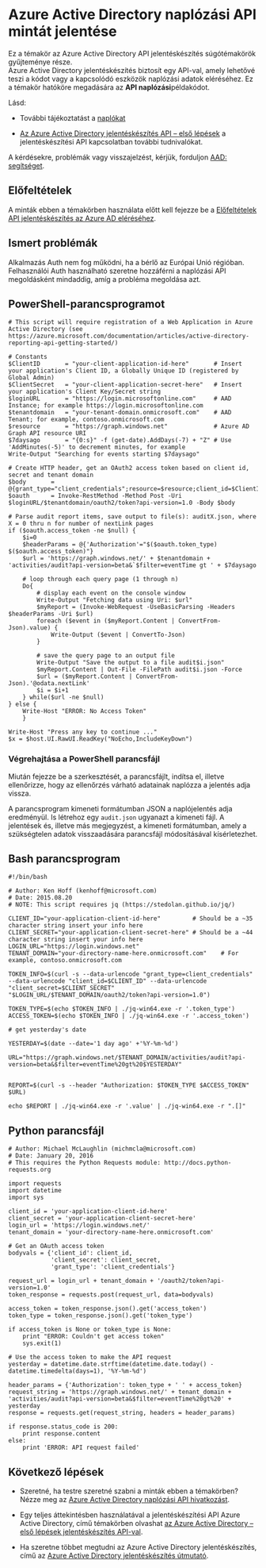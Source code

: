 <properties
    pageTitle="Azure Active Directory jelentéskészítés naplózási API minták |} Microsoft Azure"
    description="Hogyan veheti használatba az Azure Active Directory jelentéskészítés API"
    services="active-directory"
    documentationCenter=""
    authors="dhanyahk"
    manager="femila"
    editor=""/>

<tags
    ms.service="active-directory"
    ms.devlang="na"
    ms.topic="article"
    ms.tgt_pltfrm="na"
    ms.workload="identity"
    ms.date="09/28/2016"
    ms.author="dhanyahk;markvi"/>

# <a name="azure-active-directory-reporting-audit-api-samples"></a>Azure Active Directory naplózási API mintát jelentése

Ez a témakör az Azure Active Directory API jelentéskészítés súgótémakörök gyűjteménye része.  
Azure Active Directory jelentéskészítés biztosít egy API-val, amely lehetővé teszi a kódot vagy a kapcsolódó eszközök naplózási adatok eléréséhez.
Ez a témakör hatóköre megadására az **API naplózási**példakódot.

Lásd:

- További tájékoztatást a [naplókat](active-directory-reporting-azure-portal.md#audit-logs)

- [Az Azure Active Directory jelentéskészítés API – első lépések](active-directory-reporting-api-getting-started.md) a jelentéskészítési API kapcsolatban további tudnivalókat.

A kérdésekre, problémák vagy visszajelzést, kérjük, forduljon [AAD: segítséget](mailto:aadreportinghelp@microsoft.com).


## <a name="prerequisites"></a>Előfeltételek
A minták ebben a témakörben használata előtt kell fejezze be a [Előfeltételek API jelentéskészítés az Azure AD eléréséhez](active-directory-reporting-api-prerequisites.md).  
  

## <a name="known-issue"></a>Ismert problémák

Alkalmazás Auth nem fog működni, ha a bérlő az Európai Unió régióban. Felhasználói Auth használható szeretne hozzáférni a naplózási API megoldásként mindaddig, amíg a probléma megoldása azt. 


## <a name="powershell-script"></a>PowerShell-parancsprogramot
    # This script will require registration of a Web Application in Azure Active Directory (see https://azure.microsoft.com/documentation/articles/active-directory-reporting-api-getting-started/)

    # Constants
    $ClientID       = "your-client-application-id-here"       # Insert your application's Client ID, a Globally Unique ID (registered by Global Admin)
    $ClientSecret   = "your-client-application-secret-here"   # Insert your application's Client Key/Secret string
    $loginURL       = "https://login.microsoftonline.com"     # AAD Instance; for example https://login.microsoftonline.com
    $tenantdomain   = "your-tenant-domain.onmicrosoft.com"    # AAD Tenant; for example, contoso.onmicrosoft.com
    $resource       = "https://graph.windows.net"             # Azure AD Graph API resource URI
    $7daysago       = "{0:s}" -f (get-date).AddDays(-7) + "Z" # Use 'AddMinutes(-5)' to decrement minutes, for example
    Write-Output "Searching for events starting $7daysago"

    # Create HTTP header, get an OAuth2 access token based on client id, secret and tenant domain
    $body       = @{grant_type="client_credentials";resource=$resource;client_id=$ClientID;client_secret=$ClientSecret}
    $oauth      = Invoke-RestMethod -Method Post -Uri $loginURL/$tenantdomain/oauth2/token?api-version=1.0 -Body $body

    # Parse audit report items, save output to file(s): auditX.json, where X = 0 thru n for number of nextLink pages
    if ($oauth.access_token -ne $null) {   
        $i=0
        $headerParams = @{'Authorization'="$($oauth.token_type) $($oauth.access_token)"}
        $url = 'https://graph.windows.net/' + $tenantdomain + 'activities/audit?api-version=beta&`$filter=eventTime gt ' + $7daysago

        # loop through each query page (1 through n)
        Do{
            # display each event on the console window
            Write-Output "Fetching data using Uri: $url"
            $myReport = (Invoke-WebRequest -UseBasicParsing -Headers $headerParams -Uri $url)
            foreach ($event in ($myReport.Content | ConvertFrom-Json).value) {
                Write-Output ($event | ConvertTo-Json)
            }
        
            # save the query page to an output file
            Write-Output "Save the output to a file audit$i.json"
            $myReport.Content | Out-File -FilePath audit$i.json -Force
            $url = ($myReport.Content | ConvertFrom-Json).'@odata.nextLink'
            $i = $i+1
        } while($url -ne $null)
    } else {
        Write-Host "ERROR: No Access Token"
        }

    Write-Host "Press any key to continue ..."
    $x = $host.UI.RawUI.ReadKey("NoEcho,IncludeKeyDown")


### <a name="executing-the-powershell-script"></a>Végrehajtása a PowerShell parancsfájl
Miután fejezze be a szerkesztését, a parancsfájlt, indítsa el, illetve ellenőrizze, hogy az ellenőrzés várható adatainak naplózza a jelentés adja vissza.

A parancsprogram kimeneti formátumban JSON a naplójelentés adja eredményül. Is létrehoz egy `audit.json` ugyanazt a kimeneti fájl. A jelentések és, illetve más megjegyzést, a kimeneti formátumban, amely a szükségtelen adatok visszaadására parancsfájl módosításával kísérletezhet.


## <a name="bash-script"></a>Bash parancsprogram

    #!/bin/bash

    # Author: Ken Hoff (kenhoff@microsoft.com)
    # Date: 2015.08.20
    # NOTE: This script requires jq (https://stedolan.github.io/jq/)

    CLIENT_ID="your-application-client-id-here"         # Should be a ~35 character string insert your info here
    CLIENT_SECRET="your-application-client-secret-here" # Should be a ~44 character string insert your info here
    LOGIN_URL="https://login.windows.net"
    TENANT_DOMAIN="your-directory-name-here.onmicrosoft.com"    # For example, contoso.onmicrosoft.com

    TOKEN_INFO=$(curl -s --data-urlencode "grant_type=client_credentials" --data-urlencode "client_id=$CLIENT_ID" --data-urlencode "client_secret=$CLIENT_SECRET" "$LOGIN_URL/$TENANT_DOMAIN/oauth2/token?api-version=1.0")

    TOKEN_TYPE=$(echo $TOKEN_INFO | ./jq-win64.exe -r '.token_type')
    ACCESS_TOKEN=$(echo $TOKEN_INFO | ./jq-win64.exe -r '.access_token')

    # get yesterday's date

    YESTERDAY=$(date --date='1 day ago' +'%Y-%m-%d')

    URL="https://graph.windows.net/$TENANT_DOMAIN/activities/audit?api-version=beta&$filter=eventTime%20gt%20$YESTERDAY"


    REPORT=$(curl -s --header "Authorization: $TOKEN_TYPE $ACCESS_TOKEN" $URL)

    echo $REPORT | ./jq-win64.exe -r '.value' | ./jq-win64.exe -r ".[]"

## <a name="python-script"></a>Python parancsfájl

    # Author: Michael McLaughlin (michmcla@microsoft.com)
    # Date: January 20, 2016
    # This requires the Python Requests module: http://docs.python-requests.org

    import requests
    import datetime
    import sys

    client_id = 'your-application-client-id-here'
    client_secret = 'your-application-client-secret-here'
    login_url = 'https://login.windows.net/'
    tenant_domain = 'your-directory-name-here.onmicrosoft.com'

    # Get an OAuth access token
    bodyvals = {'client_id': client_id,
                'client_secret': client_secret,
                'grant_type': 'client_credentials'}

    request_url = login_url + tenant_domain + '/oauth2/token?api-version=1.0'
    token_response = requests.post(request_url, data=bodyvals)

    access_token = token_response.json().get('access_token')
    token_type = token_response.json().get('token_type')

    if access_token is None or token_type is None:
        print "ERROR: Couldn't get access token"
        sys.exit(1)

    # Use the access token to make the API request
    yesterday = datetime.date.strftime(datetime.date.today() - datetime.timedelta(days=1), '%Y-%m-%d')

    header_params = {'Authorization': token_type + ' ' + access_token}
    request_string = 'https://graph.windows.net/' + tenant_domain + 'activities/audit?api-version=beta&$filter=eventTime%20gt%20' + yesterday   
    response = requests.get(request_string, headers = header_params)

    if response.status_code is 200:
        print response.content
    else:
        print 'ERROR: API request failed'





## <a name="next-steps"></a>Következő lépések

- Szeretné, ha testre szeretné szabni a minták ebben a témakörben? Nézze meg az [Azure Active Directory naplózási API hivatkozást](active-directory-reporting-api-audit-reference.md). 

- Egy teljes áttekintésben használatával a jelentéskészítési API Azure Active Directory, című témakörben olvashat [az Azure Active Directory – első lépések jelentéskészítés API-val](active-directory-reporting-api-getting-started.md).

- Ha szeretne többet megtudni az Azure Active Directory jelentéskészítés, című az [Azure Active Directory jelentéskészítés útmutató](active-directory-reporting-guide.md).  
